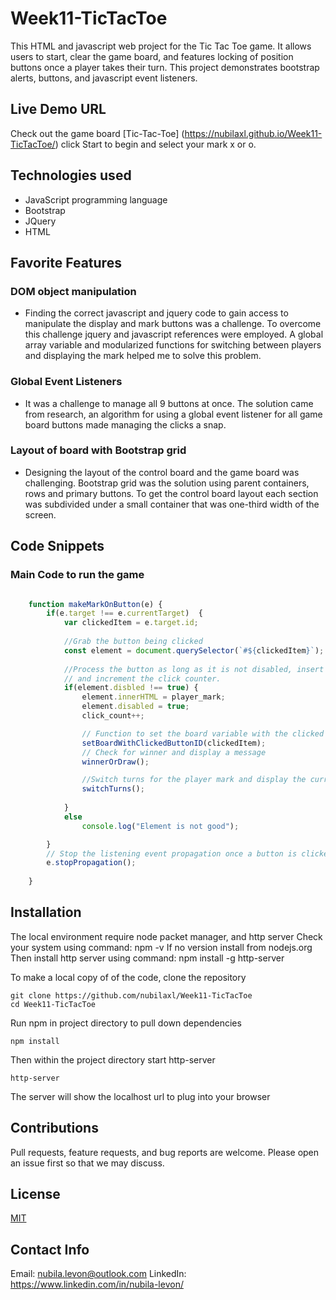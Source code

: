# Week11-TicTacToe

 This HTML and javascript web project for the Tic Tac Toe game. It allows users to start, clear the game board, and features locking of position buttons once a player takes their turn. This project demonstrates bootstrap alerts, buttons, and javascript event listeners.

## Live Demo URL

Check out the game board [Tic-Tac-Toe] (https://nubilaxl.github.io/Week11-TicTacToe/) click Start to begin and select your mark x or o.

## Technologies used

* JavaScript programming language
* Bootstrap
* JQuery
* HTML

## Favorite Features
### DOM object manipulation
* Finding the correct javascript and jquery code to gain access to manipulate the display and mark buttons was a challenge. To overcome this challenge jquery and javascript references were employed. A global array variable and modularized functions for switching between players and displaying the mark helped me to solve this problem.
### Global Event Listeners
* It was a challenge to manage all 9 buttons at once. The solution came from research, an algorithm for using a global event listener for all game board buttons made managing the clicks a snap.
### Layout of board with Bootstrap grid
* Designing the layout of the control board and the game board was challenging. Bootstrap grid was the solution using parent containers, rows and primary buttons. To get the control board layout each section was subdivided under a small container that was one-third width of the screen. 

## Code Snippets

### Main Code to run the game
```javascript

    function makeMarkOnButton(e) {
        if(e.target !== e.currentTarget)  {
            var clickedItem = e.target.id;
            
            //Grab the button being clicked
            const element = document.querySelector(`#${clickedItem}`);
            
            //Process the button as long as it is not disabled, insert the players mark
            // and increment the click counter.
            if(element.disbled !== true) {
                element.innerHTML = player_mark;
                element.disabled = true;
                click_count++;

                // Function to set the board variable with the clicked button id to the players mark
                setBoardWithClickedButtonID(clickedItem);
                // Check for winner and display a message
                winnerOrDraw();

                //Switch turns for the player mark and display the current turn
                switchTurns();
    
            }
            else 
                console.log("Element is not good");

        }
        // Stop the listening event propagation once a button is clicked.
        e.stopPropagation();
        
    }   

```
## Installation
The local environment require node packet manager, and http server
Check your system using command: npm -v 
If no version install from nodejs.org
Then install http server using command: npm install -g http-server

To make a local copy of of the code, clone the repository
```
git clone https://github.com/nubilaxl/Week11-TicTacToe
cd Week11-TicTacToe
```
Run npm in project directory to pull down dependencies
```
npm install
```
Then within the project directory start http-server
```
http-server
```

The server will show the localhost url to plug into your browser

## Contributions
Pull requests, feature requests, and bug reports are welcome. Please open an issue first so that we may discuss.

## License
[MIT](https://choosealicense.com/licenses/mit/)

## Contact Info
Email: nubila.levon@outlook.com 
LinkedIn:  https://www.linkedin.com/in/nubila-levon/ 